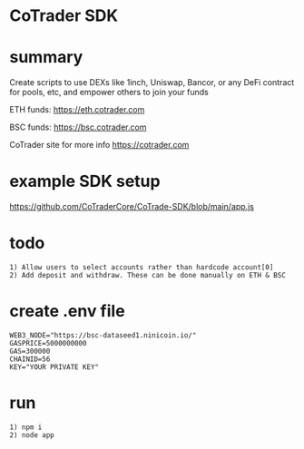 # CoTrader SDK

# summary
Create scripts to use DEXs like 1inch, Uniswap, Bancor, or any DeFi contract for pools, etc, and empower others to join your funds

ETH funds: https://eth.cotrader.com

BSC funds: https://bsc.cotrader.com

CoTrader site for more info https://cotrader.com

# example SDK setup
https://github.com/CoTraderCore/CoTrade-SDK/blob/main/app.js

# todo
```
1) Allow users to select accounts rather than hardcode account[0]
2) Add deposit and withdraw. These can be done manually on ETH & BSC
```

# create .env file
```
WEB3_NODE="https://bsc-dataseed1.ninicoin.io/"
GASPRICE=5000000000
GAS=300000
CHAINID=56
KEY="YOUR PRIVATE KEY"
```

# run
```
1) npm i
2) node app
```

